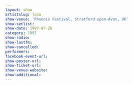 ```yaml
---
layout: show
artistslug: luna
show-venue: 'Phoenix Festival, Stratford-upon-Avon, UK'
show-setlist: 
show-date: 1997-07-20
category: 1997
show-radio: 
show-lastfm: 
show-cancelled: 
performers: 
facebook-event-url: 
show-poster-url: 
show-ticket-url: 
show-venue-website: 
show-additional: 
---
```


